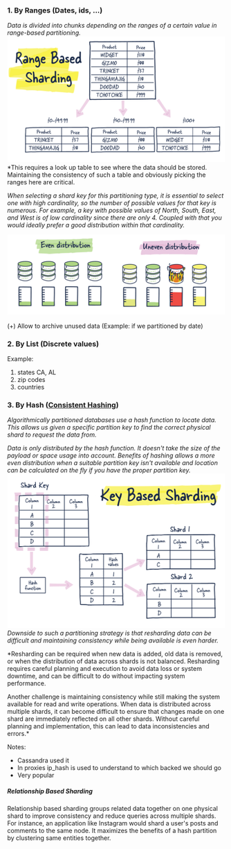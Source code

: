 ### 1. By Ranges (Dates, ids, ...)

*Data is divided into chunks depending on the ranges of a certain value in range-based partitioning.*
![Pasted image 20230605125424](../../../_Attachments/Pasted%20image%2020230605125424.png)
*This requires a look up table to see where the data should be stored. Maintaining the consistency of such a table and obviously picking the ranges here are critical.

*When selecting a shard key for this partitioning type, it is essential to select one with high cardinality, so the number of possible values for that key is numerous. For example, a key with possible values of North, South, East, and West is of low cardinality since there are only 4. Coupled with that you would ideally prefer a good distribution within that cardinality.*

![Pasted image 20230605125531](../../../_Attachments/Pasted%20image%2020230605125531.png)

(+) Allow to archive unused data (Example: if we partitioned by date)

### 2. By List (Discrete values)

Example: 
1. states CA, AL
2. zip codes
3. countries

### 3. By Hash ([Consistent Hashing](../../2.%20Architecture/1.%20The%20Introduction%20of%20System%20Design/1.%20Concepts/Consistent%20Hashing.md))

*Algorithmically partitioned databases use a hash function to locate data. This allows us given a specific partition key to find the correct physical shard to request the data from.*

*Data is only distributed by the hash function. It doesn't take the size of the payload or space usage into account. Benefits of hashing allows a more even distribution when a suitable partition key isn't available and location can be calculated on the fly if you have the proper partition key.*
![Pasted image 20230605125044](../../../_Attachments/Pasted%20image%2020230605125044.png)
*Downside to such a partitioning strategy is that resharding data can be difficult and maintaining consistency while being available is even harder.*

*Resharding can be required when new data is added, old data is removed, or when the distribution of data across shards is not balanced. Resharding requires careful planning and execution to avoid data loss or system downtime, and can be difficult to do without impacting system performance. 

Another challenge is maintaining consistency while still making the system available for read and write operations. When data is distributed across multiple shards, it can become difficult to ensure that changes made on one shard are immediately reflected on all other shards. Without careful planning and implementation, this can lead to data inconsistencies and errors.*

Notes:
* Cassandra used it
* In proxies ip_hash is used to understand to which backed we should go
* Very popular

##### Relationship Based Sharding

Relationship based sharding groups related data together on one physical shard to improve consistency and reduce queries across multiple shards. For instance, an application like Instagram would shard a user's posts and comments to the same node. It maximizes the benefits of a hash partition by clustering same entities together.